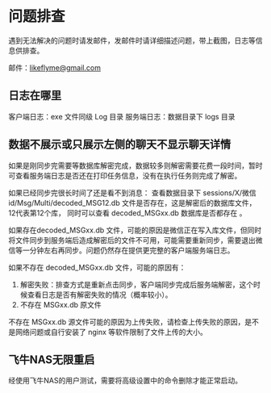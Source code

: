 # 问题排查

遇到无法解决的问题时请发邮件，发邮件时请详细描述问题，带上截图，日志等信息供排查。

邮件：likeflyme@gmail.com

## 日志在哪里

客户端日志：exe 文件同级 Log 目录
服务端日志：数据目录下 logs 目录

## 数据不展示或只展示左侧的聊天不显示聊天详情

如果是刚同步完需要等数据库解密完成，数据较多则解密需要花费一段时间，暂时可查看服务端日志是否还在打印任务信息，没有在执行任务则完成了解密。

如果已经同步完很长时间了还是看不到消息：
查看数据目录下 sessions/X/微信id/Msg/Multi/decoded_MSG12.db 文件是否存在，这是解密后的数据库文件， 12代表第12个库， 同时可以查看 decoded_MSGxx.db 数据库是否都存在   。

如果存在decoded_MSGxx.db 文件，可能的原因是微信正在写入库文件，但同时将文件同步到服务端后造成解密后的文件不可用，可能需要重新同步，需要退出微信等一分钟左右再同步。问题仍然存在提供更完整的客户端服务端日志。

如果不存在 decoded_MSGxx.db 文件，可能的原因有：

1. 解密失败：排查方式是重新点击同步，客户端同步完成后服务端解密，这个时候查看日志是否有解密失败的情况（概率较小）。
2. 不存在 MSGxx.db 原文件

不存在 MSGxx.db 源文件可能的原因为上传失败，请检查上传失败的原因，是不是网络问题或自行安装了 nginx 等软件限制了文件上传的大小。

## 飞牛NAS无限重启

经使用飞牛NAS的用户测试，需要将高级设置中的命令删除才能正常启动。



